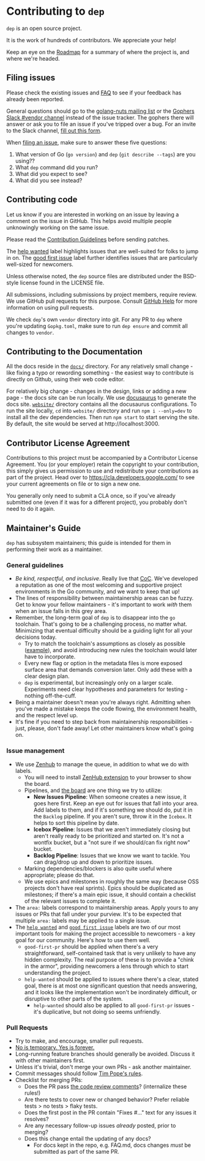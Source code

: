 # Contributing to `dep`

`dep` is an open source project.

It is the work of hundreds of contributors. We appreciate your help!

Keep an eye on the [Roadmap](https://github.com/wesgur/dep/wiki/Roadmap) for a summary of where the project is, and where we're headed.

## Filing issues

Please check the existing issues and [FAQ](docs/FAQ.md) to see if your feedback has already been reported.

General questions should go to the [golang-nuts mailing list](https://groups.google.com/group/golang-nuts) or the [Gophers Slack #vendor channel](https://gophers.slack.com/messages/C0M5YP9LN/) instead of the issue tracker.
The gophers there will answer or ask you to file an issue if you've tripped over a bug.
For an invite to the Slack channel, [fill out this form](https://invite.slack.golangbridge.org/).

When [filing an issue](https://github.com/wesgur/dep/issues/new), make sure to answer these five questions:

1. What version of Go (`go version`) and `dep` (`git describe --tags`) are you using??
3. What `dep` command did you run?
4. What did you expect to see?
5. What did you see instead?

## Contributing code

Let us know if you are interested in working on an issue by leaving a comment
on the issue in GitHub. This helps avoid multiple people unknowingly 
working on the same issue.

Please read the [Contribution Guidelines](https://golang.org/doc/contribute.html)
before sending patches.

The
[help wanted](https://github.com/wesgur/dep/issues?q=is%3Aissue+is%3Aopen+label%3A%22help%20wanted%22)
label highlights issues that are well-suited for folks to jump in on. The
[good first issue](https://github.com/wesgur/dep/issues?q=is%3Aissue+is%3Aopen+label%3A%22good%20first%20issue%22)
label further identifies issues that are particularly well-sized for newcomers.

Unless otherwise noted, the `dep` source files are distributed under
the BSD-style license found in the LICENSE file.

All submissions, including submissions by project members, require review. We
use GitHub pull requests for this purpose. Consult [GitHub Help] for more
information on using pull requests.

We check `dep`'s own `vendor` directory into git. For any PR to `dep` where you're
updating `Gopkg.toml`, make sure to run `dep ensure` and commit all changes to `vendor`.

[GitHub Help]: https://help.github.com/articles/about-pull-requests/

## Contributing to the Documentation

All the docs reside in the [`docs/`](docs/) directory. For any relatively small
change - like fixing a typo or rewording something - the easiest way to
contribute is directly on Github, using their web code editor.

For relatively big change - changes in the design, links or adding a new page -
the docs site can be run locally. We use [docusaurus](http://docusaurus.io/) to
generate the docs site. [`website/`](website/) directory contains all the
docusaurus configurations. To run the site locally, `cd` into `website/`
directory and run `npm i --only=dev` to install all the dev dependencies. Then
run `npm start` to start serving the site. By default, the site would be served
at http://localhost:3000.

## Contributor License Agreement

Contributions to this project must be accompanied by a Contributor License
Agreement. You (or your employer) retain the copyright to your contribution,
this simply gives us permission to use and redistribute your contributions as
part of the project. Head over to <https://cla.developers.google.com/> to see
your current agreements on file or to sign a new one.

You generally only need to submit a CLA once, so if you've already submitted one
(even if it was for a different project), you probably don't need to do it
again.

## Maintainer's Guide

`dep` has subsystem maintainers; this guide is intended for them in performing their work as a maintainer.

### General guidelines

* _Be kind, respectful, and inclusive_. Really live that [CoC](https://github.com/wesgur/dep/blob/master/CODE_OF_CONDUCT.md). We've developed a reputation as one of the most welcoming and supportive project environments in the Go community, and we want to keep that up!
* The lines of responsibility between maintainership areas can be fuzzy. Get to know your fellow maintainers - it's important to work _with_ them when an issue falls in this grey area.
* Remember, the long-term goal of `dep` is to disappear into the `go` toolchain. That's going to be a challenging process, no matter what. Minimizing that eventual difficulty should be a guiding light for all your decisions today.
  * Try to match the toolchain's assumptions as closely as possible ([example](https://github.com/wesgur/dep/issues/564#issuecomment-300994599)), and avoid introducing new rules the toolchain would later have to incorporate.
  * Every new flag or option in the metadata files is more exposed surface area that demands conversion later. Only add these with a clear design plan.
  * `dep` is experimental, but increasingly only on a larger scale. Experiments need clear hypotheses and parameters for testing - nothing off-the-cuff.
* Being a maintainer doesn't mean you're always right. Admitting when you've made a mistake keeps the code flowing, the environment health, and the respect level up.
* It's fine if you need to step back from maintainership responsibilities - just, please, don't fade away! Let other maintainers know what's going on.

### Issue management

* We use [Zenhub](https://www.zenhub.com) to manage the queue, in addition to what we do with labels.
  * You will need to install [ZenHub extension](https://www.zenhub.com/extension) to your browser to show the board.
  * Pipelines, and [the board](https://github.com/wesgur/dep#boards) are one thing we try to utilize:
    * **New Issues Pipeline**: When someone creates a new issue, it goes here first. Keep an eye out for issues that fall into your area. Add labels to them, and if it's something we should do, put it in the `Backlog` pipeline. If you aren't sure, throw it in the `Icebox`. It helps to sort this pipeline by date.
    * **Icebox Pipeline**: Issues that we aren't immediately closing but aren't really ready to be prioritized and started on. It's not a wontfix bucket, but a "not sure if we should/can fix right now" bucket.
    * **Backlog Pipeline**: Issues that we know we want to tackle. You can drag/drop up and down to prioritize issues.
  * Marking dependencies/blockers is also quite useful where appropriate; please do that.
  * We use epics and milestones in roughly the same way (because OSS projects don't have real sprints). Epics should be duplicated as milestones; if there's a main epic issue, it should contain a checklist of the relevant issues to complete it.
* The `area:` labels correspond to maintainership areas. Apply yours to any issues or PRs that fall under your purview. It's to be expected that multiple `area:` labels may be applied to a single issue.
* The [`help wanted`](https://github.com/wesgur/dep/issues?q=is%3Aissue+is%3Aopen+label%3A%22help+wanted%22) and [`good first issue`](https://github.com/wesgur/dep/labels/good%20first%20issue) labels are two of our most important tools for making the project accessible to newcomers - a key goal for our community. Here's how to use them well.
  * `good-first-pr` should be applied when there's a very straightforward, self-contained task that is very unlikely to have any hidden complexity. The real purpose of these is to provide a "chink in the armor", providing newcomers a lens through which to start understanding the project.
  * `help-wanted` should be applied to issues where there's a clear, stated goal, there is at most one significant question that needs answering, and it looks like the implementation won't be inordinately difficult, or disruptive to other parts of the system.
    * `help-wanted` should also be applied to all `good-first-pr` issues - it's duplicative, but not doing so seems unfriendly.


### Pull Requests

* Try to make, and encourage, smaller pull requests.
* [No is temporary. Yes is forever.](https://blog.jessfraz.com/post/the-art-of-closing/)
* Long-running feature branches should generally be avoided. Discuss it with other maintainers first.
* Unless it's trivial, don't merge your own PRs - ask another maintainer.
* Commit messages should follow [Tim Pope's rules](http://tbaggery.com/2008/04/19/a-note-about-git-commit-messages.html).
* Checklist for merging PRs:
  * Does the PR pass [the code review comments](https://github.com/golang/go/wiki/CodeReviewComments)? (internalize these rules!)
  * Are there tests to cover new or changed behavior? Prefer reliable tests > no tests > flaky tests.
  * Does the first post in the PR contain "Fixes #..." text for any issues it resolves?
  * Are any necessary follow-up issues _already_ posted, prior to merging?
  * Does this change entail the updating of any docs?
     * For docs kept in the repo, e.g. FAQ.md, docs changes _must_ be submitted as part of the same PR.

